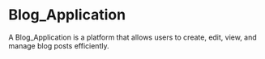 # Blog_Application
A Blog_Application is a platform that allows users to create, edit, view, and manage blog posts efficiently.

